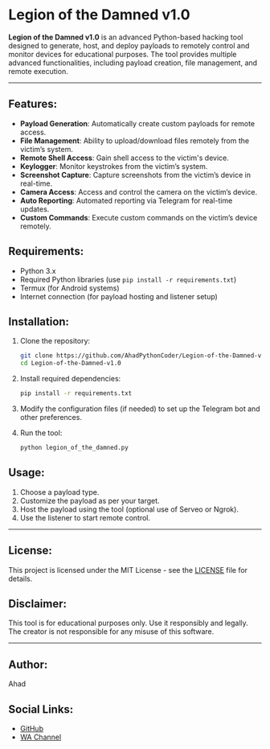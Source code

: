 # Legion of the Damned v1.0

**Legion of the Damned v1.0** is an advanced Python-based hacking tool designed to generate, host, and deploy payloads to remotely control and monitor devices for educational purposes. The tool provides multiple advanced functionalities, including payload creation, file management, and remote execution.

---

## Features:
- **Payload Generation**: Automatically create custom payloads for remote access.
- **File Management**: Ability to upload/download files remotely from the victim’s system.
- **Remote Shell Access**: Gain shell access to the victim's device.
- **Keylogger**: Monitor keystrokes from the victim’s system.
- **Screenshot Capture**: Capture screenshots from the victim’s device in real-time.
- **Camera Access**: Access and control the camera on the victim’s device.
- **Auto Reporting**: Automated reporting via Telegram for real-time updates.
- **Custom Commands**: Execute custom commands on the victim’s device remotely.

## Requirements:
- Python 3.x
- Required Python libraries (use `pip install -r requirements.txt`)
- Termux (for Android systems)
- Internet connection (for payload hosting and listener setup)

## Installation:
1. Clone the repository:
    ```bash
    git clone https://github.com/AhadPythonCoder/Legion-of-the-Damned-v1.0.git
    cd Legion-of-the-Damned-v1.0
    ```

2. Install required dependencies:
    ```bash
    pip install -r requirements.txt
    ```

3. Modify the configuration files (if needed) to set up the Telegram bot and other preferences.

4. Run the tool:
    ```bash
    python legion_of_the_damned.py
    ```

## Usage:
1. Choose a payload type.
2. Customize the payload as per your target.
3. Host the payload using the tool (optional use of Serveo or Ngrok).
4. Use the listener to start remote control.

---

## License:
This project is licensed under the MIT License - see the [LICENSE](LICENSE) file for details.

## Disclaimer:
This tool is for educational purposes only. Use it responsibly and legally. The creator is not responsible for any misuse of this software.

---

## Author:
Ahad

## Social Links:
- [GitHub](https://github.com/AhadPythonCoder)
- [WA Channel](https://whatsapp.com/channel/0029Vb5t0Hu9WtCC1fo3P11Y)
